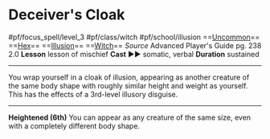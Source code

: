 # Deceiver's Cloak
#pf/focus_spell/level_3 #pf/class/witch #pf/school/illusion 
==[Uncommon](../../../Traits/Uncommon.md)== ==[Hex](../../../Traits/Hex.md)== ==[Illusion](../../../Traits/Illusion.md)== ==[Witch](../../../Traits/Witch.md)==
*Source* Advanced Player's Guide pg. 238 2.0
**Lesson** lesson of mischief
**Cast** ►► somatic, verbal
**Duration** sustained

---
You wrap yourself in a cloak of illusion, appearing as another creature of the same body shape with roughly similar height and weight as yourself. This has the effects of a 3rd-level illusory disguise.

<hr>

**Heightened (6th)** You can appear as any creature of the same size, even with a completely different body shape.